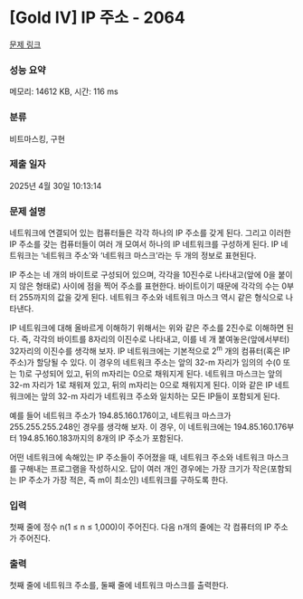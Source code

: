 # [Gold IV] IP 주소 - 2064 

[문제 링크](https://www.acmicpc.net/problem/2064) 

### 성능 요약

메모리: 14612 KB, 시간: 116 ms

### 분류

비트마스킹, 구현

### 제출 일자

2025년 4월 30일 10:13:14

### 문제 설명

<p>네트워크에 연결되어 있는 컴퓨터들은 각각 하나의 IP 주소를 갖게 된다. 그리고 이러한 IP 주소를 갖는 컴퓨터들이 여러 개 모여서 하나의 IP 네트워크를 구성하게 된다. IP 네트워크는 ‘네트워크 주소’와 ‘네트워크 마스크’라는 두 개의 정보로 표현된다.</p>

<p>IP 주소는 네 개의 바이트로 구성되어 있으며, 각각을 10진수로 나타내고(앞에 0을 붙이지 않은 형태로) 사이에 점을 찍어 주소를 표현한다. 바이트이기 때문에 각각의 수는 0부터 255까지의 값을 갖게 된다. 네트워크 주소와 네트워크 마스크 역시 같은 형식으로 나타낸다.</p>

<p>IP 네트워크에 대해 올바르게 이해하기 위해서는 위와 같은 주소를 2진수로 이해하면 된다. 즉, 각각의 바이트를 8자리의 이진수로 나타내고, 이를 네 개 붙여놓은(앞에서부터) 32자리의 이진수를 생각해 보자. IP 네트워크에는 기본적으로 2<sup>m</sup> 개의 컴퓨터(혹은 IP 주소)가 할당될 수 있다. 이 경우의 네트워크 주소는 앞의 32-m 자리가 임의의 수(0 또는 1)로 구성되어 있고, 뒤의 m자리는 0으로 채워지게 된다. 네트워크 마스크는 앞의 32-m 자리가 1로 채워져 있고, 뒤의 m자리는 0으로 채워지게 된다. 이와 같은 IP 네트워크에는 앞의 32-m 자리가 네트워크 주소와 일치하는 모든 IP들이 포함되게 된다.</p>

<p>예를 들어 네트워크 주소가 194.85.160.176이고, 네트워크 마스크가 255.255.255.248인 경우를 생각해 보자. 이 경우, 이 네트워크에는 194.85.160.176부터 194.85.160.183까지의 8개의 IP 주소가 포함된다.</p>

<p>어떤 네트워크에 속해있는 IP 주소들이 주어졌을 때, 네트워크 주소와 네트워크 마스크를 구해내는 프로그램을 작성하시오. 답이 여러 개인 경우에는 가장 크기가 작은(포함되는 IP 주소가 가장 적은, 즉 m이 최소인) 네트워크를 구하도록 한다.</p>

### 입력 

 <p>첫째 줄에 정수 n(1 ≤ n ≤ 1,000)이 주어진다. 다음 n개의 줄에는 각 컴퓨터의 IP 주소가 주어진다.</p>

### 출력 

 <p>첫째 줄에 네트워크 주소를, 둘째 줄에 네트워크 마스크를 출력한다.</p>

